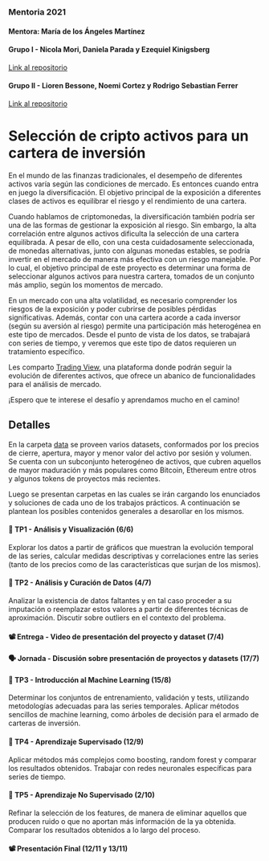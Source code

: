 ### Mentoria 2021

#### Mentora: María de los Ángeles Martínez

#### Grupo I - Nicola Mori, Daniela Parada y Ezequiel Kinigsberg
 [Link al repositorio](https://github.com/Nico-Mori/DiploDatos/tree/main/Mentoria)

#### Grupo II - Lioren Bessone, Noemi Cortez y Rodrigo Sebastian Ferrer
 [Link al repositorio](https://github.com/charly3d/Diplomatura-de-Datos-Mentoria)

# Selección de cripto activos para un cartera de inversión

En el mundo de las finanzas tradicionales, el desempeño de diferentes activos varía según las condiciones de mercado. Es entonces cuando entra en juego la diversificación. El objetivo principal de la exposición a diferentes clases de activos es equilibrar el riesgo y el rendimiento de una cartera. 

Cuando hablamos de criptomonedas, la diversificación también podría ser una de las formas de gestionar la exposición al riesgo. Sin embargo, la alta correlación entre algunos activos dificulta la selección de una cartera equilibrada. A pesar de ello, con una cesta cuidadosamente seleccionada, de monedas alternativas, junto con algunas monedas estables, se podría invertir en el mercado de manera más efectiva con un riesgo manejable. Por lo cual, el objetivo principal de este proyecto es determinar una forma de seleccionar algunos activos para nuestra cartera, tomados de un conjunto más amplio, según los momentos de mercado.

En un mercado con una alta volatilidad, es necesario comprender los riesgos de la exposición y poder cubrirse de posibles pérdidas significativas. Además, contar con una cartera acorde a cada inversor (según su aversión al riesgo) permite una participación más heterogénea en este tipo de mercados. Desde el punto de vista de los datos, se trabajará con series de tiempo, y veremos que este tipo de datos requieren un tratamiento específico.

Les comparto [Trading View](https://www.tradingview.com/), una plataforma donde podrán seguir la evolución de diferentes activos, que ofrece un abanico de funcionalidades para el análisis de mercado.

¡Espero que te interese el desafío y aprendamos mucho en el camino!

## Detalles

En la carpeta [data](https://github.com/martinezarraigadamaria/MentoriaDiploDatos2021/tree/master/data) se proveen varios datasets, conformados por los precios de cierre, apertura, mayor y menor valor del activo por sesión y volumen. Se cuenta con un subconjunto heterogéneo de activos, que cubren aquellos de mayor maduración y más populares como Bitcoin, Ethereum entre otros y algunos tokens de proyectos más recientes.

Luego se presentan carpetas en las cuales se irán cargando los enunciados y soluciones de cada uno de los trabajos prácticos. A continuación se plantean los posibles contenidos generales a desarollar en los mismos.

#### 📌 TP1 - Análisis y Visualización (6/6)

Explorar los datos a partir de gráficos que muestran la evolución temporal de las series, calcular medidas descriptivas y correlaciones entre las series (tanto de los precios como de las características que surjan de los mismos).

#### 📌 TP2 - Análisis y Curación de Datos (4/7)

Analizar la existencia de datos faltantes y en tal caso proceder a su imputación o reemplazar estos valores a partir de diferentes técnicas de aproximación. Discutir sobre outliers en el contexto del problema.

#### 📽️ Entrega - Video de presentación del proyecto y dataset (7/4)

#### 🗣️ Jornada - Discusión sobre presentación de proyectos y datasets (17/7)

#### 📌 TP3 - Introducción al Machine Learning (15/8)

Determinar los conjuntos de entrenamiento, validación y tests, utilizando metodologías adecuadas para las series temporales. Aplicar métodos sencillos de machine learning, como árboles de decisión para el armado de carteras de inversión.

#### 📌 TP4 - Aprendizaje Supervisado (12/9)

Aplicar métodos más complejos como boosting, random forest y comparar los resultados obtenidos. Trabajar con redes neuronales específicas para series de tiempo.

#### 📌 TP5 - Aprendizaje No Supervisado (2/10)

Refinar la selección de los features, de manera de eliminar aquellos que producen ruido o que no aportan más información de la ya obtenida. Comparar los resultados obtenidos a lo largo del proceso.

#### 📽️ Presentación Final (12/11 y 13/11) 




